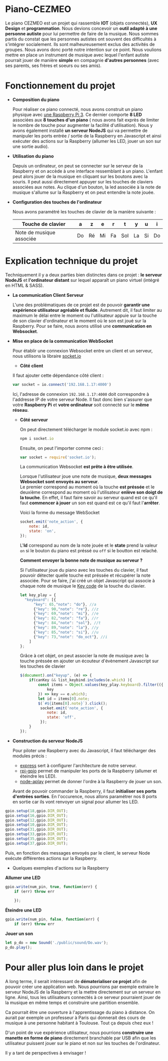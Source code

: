 # Piano-CEZMEO
Le piano CEZMEO est un projet qui rassemble **IOT** (objets connectés), **UX Design** et **programmation**. Nous devions concevoir un **outil adapté à une personne autiste** pour lui permettre de faire de la musique. Nous sommes partis du constat que les personnes autistes ont souvent des difficultés à s'intégrer socialement. Ils sont malheureusement exclus des activités de groupes. Nous avons donc porté notre intention sur ce point. Nous voulions mettre en place un instrument de musique avec lequel l'enfant autiste pourrait jouer de manière **simple** en compagnie **d'autres personnes** (avec ses parents, ses frères et soeurs ou ses amis).

# Fonctionnement du projet
- **Composition du piano**

  Pour réaliser ce piano connecté, nous avons construit un piano physique avec [une Raspberry Pi 3](https://www.raspberrypi-france.fr/). Ce dernier comporte **8 LED** associées aux **8 touches d'un piano** ( nous avons fait exprès de limiter le nombre de touche pour augmenter la facilité d'utilisation). Nous y avons également installé **un serveur NodeJS** qui va permettre de manipuler les ports entrée / sortie de la Raspberry en Javascript et ainsi exécuter des actions sur la Raspberry (allumer les LED, jouer un son sur une sortie audio).
  
- **Utilisation du piano**

  Depuis un ordinateur, on peut se connecter sur le serveur de la Raspberry et on accède à une interface ressemblant à un piano. L'enfant peut alors jouer de la musique en cliquant sur les boutons avec la souris. Il peut aussi directement appuyer sur les touches de claviers associées aux notes. 
Au clique d'un bouton, la led associée à la note de musique s'allume sur la Raspberry et on peut entendre la note jouée. 

- **Configuration des touches de l'ordinateur**

  Nous avons paramétré les touches de clavier de la manière suivante : 
  
  | Touche de clavier        | a  | z  | e  | r  | t   | y  | u  | i  |
  |--------------------------|----|----|----|----|-----|----|----|----|
  | Note de musique associée | Do | Ré | Mi | Fa | Sol | La | Si | Do |


# Explication technique du projet
Techniquement il y a deux parties bien distinctes dans ce projet : **le serveur NodeJS** et **l'ordinateur distant** sur lequel apparaît un piano virtuel (intégré en HTML & SASS).

- **La communication Client Serveur**

  L'une des problématiques de ce projet est de pouvoir **garantir une expérience utilisateur agréable et fluide**. Autrement dit, il faut limiter au maximum le délai entre le moment ou l'utilisateur appuie sur la touche de son clavier d'ordinateur et le moment où le son est joué sur la Raspberry. Pour se faire, nous avons utilisé une **communication en Websocket**.
  
- **Mise en place de la communication WebSocket** 

  Pour établir une connexion Websocket entre un client et un serveur, nous utilisons la libraire [socket.io](https://socket.io/) 
  
    - **Côté client**
  
    Il faut ajouter cette dépendance côté client :
    ```js
    var socket = io.connect('192.168.1.17:4000')
    ```
    Ici, l'adresse de connexion ```192.168.1.17:4000``` doit correspondre à l'addresse IP de votre serveur Node. Il faut donc bien s'assurer que votre **Raspberry Pi** et **votre ordinateur** soit connecté sur le **même réseau**.
    
  - **Côté serveur**
  
    On peut directement télécharger le module socket.io avec npm : 
    ```js
    npm i socket.io
    ```
    Ensuite, on peut l'importer comme ceci : 
    ```js
    var socket = require('socket.io');
    ```
    La communication Websocket **est prête à être utilisée**.
    
    Lorsque l'utilisateur joue une note de musique, **deux messages Websocket sont envoyés au serveur**.</br>
    Le premier correspond au moment où la touche **est préssée** et le deuxième correspond au moment où l'utilisateur **enlève son doigt de la touche**. En effet, il faut faire savoir au serveur quand est ce qu'il faut **commencer à jouer** un son est quand est ce qu'il faut l'**arrêter**.
    
    Voici la forme du message WebSocket
    ```js
    socket.emit('note_action', {
        note: id,
        state: 'on',
    });
    ```
    L'**Id** correspond au nom de la note jouée et le **state** prend la valeur ```on``` si le bouton du piano est préssé ou ```off``` si le boutton est relaché.
    
    **Comment envoyer la bonne note de musique au serveur ?**
    
    Si l'utilisateur joue du piano avec les touches du clavier, il faut pouvoir détecter quelle touche est préssée et récupérer la note associée. Pour se faire, j'ai créé un objet Javascript qui associe à chaque note de musique le [Key code](https://www.cambiaresearch.com/articles/15/javascript-char-codes-key-codes) de la touche du clavier.
    ```js
    let key_play = {
      "keyboard": [{
          "key": 65,"note": "do"}, //a
          {"key": 90,"note": "re"}, //z
          {"key": 69,"note": "mi"}, //e
          {"key": 82,"note": "fa"}, //r
          {"key": 84,"note": "sol"}, //t
          {"key": 89,"note": "la"}, //y
          {"key": 85,"note": "si"}, //u
          {"key": 73,"note": "do_oct"}, //i
        ]
    };
    ```
    
    Grâce à cet objet, on peut associer la note de musique avec la touche préssée en ajouter un écouteur d'évènement Javascript sur les touches de clavier
    ```js
	$(document).on("keyup", (e) => {
		if(canKey && list_keybind.includes(e.which) ){
			const items = Object.values(key_play.keyboard).filter(({
				key
			}) => key == e.which);
			let id = items[0].note;
			$(`#${items[0].note}`).click();
			 socket.emit('note_action', {
				note: id,
				state: 'off',
			 });
		}
	});
    ```
    
- **Construction du serveur NodeJS**

  Pour piloter une Raspberry avec du Javascript, il faut télécharger des modules précis :
  - [express](http://expressjs.com/) sert à configurer l'architecture de notre serveur.
  - [rpi-gpio](https://www.npmjs.com/package/rpi-gpio) permet de manipuler les ports de la Raspberry (allumer et éteindre les LED).
  - [node-aplay](https://www.npmjs.com/package/node-aplay) permet de donner l'ordre à la Raspberry de jouer un son.
 
  Avant de pouvoir commander la Raspberry, il faut **initialiser ses ports d'entrées sorties**. En l'occurence, nous allons paramétrer nos 8 ports en sortie car ils vont renvoyer un signal pour allumer les LED.
 ```js
 gpio.setup(18,gpio.DIR_OUT);
 gpio.setup(16,gpio.DIR_OUT);
 gpio.setup(12,gpio.DIR_OUT);
 gpio.setup(10,gpio.DIR_OUT);
 gpio.setup(31,gpio.DIR_OUT);
 gpio.setup(33,gpio.DIR_OUT);
 gpio.setup(35,gpio.DIR_OUT);
 gpio.setup(37,gpio.DIR_OUT);
 ```
 Puis, en fonction des messages envoyés par le client, le serveur Node exécute différentes actions sur la Raspberry.
 
 - Quelques exemples d'actions sur la Raspberry
 
 **Allumer une LED**
   ```js
   gpio.write(num_pin, true, function(err) {
       if (err) throw err
       
       });
   ```
 
  **Éteindre une LED**
   ```js
   gpio.write(num_pin, false, function(err) {
       if (err) throw err
   ``` 
       
  **Jouer un son**
   ```js
   let p_do = new Sound('./public/sound/Do.wav');
   p_do.play();
   ```
 
 # Pour aller plus loin dans le projet
A long terme, il serait intéressant de **dématerialiser ce projet** afin de pouvoir créer une application web. Nous pourrions par exemple extraire le serveur NodeJS de la Raspberry et la mettre directement sur un serveur en ligne. Ainsi, tous les utilisateurs connectés à ce serveur pourraient jouer de la musique en même temps et construire une partition ensemble.

Ca pourrait être une ouverture à l'apprentissage du piano à distance. On aurait par exemple un professeur à Paris qui donnerait des cours de musique à une personne habitant à Toulouse. Tout ça depuis chez eux !

D'un point de vue expérience utilisateur, nous pourrions **construire une manette en forme de piano** directement branchable par USB afin que les utilisateur puissent jouer sur le piano et non sur les touches de l'ordinateur.

Il y a tant de perspectives à envisager !
  
